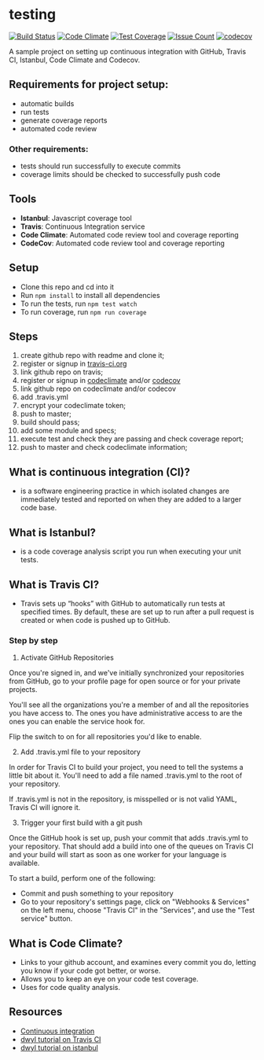 # testing

[![Build Status](https://travis-ci.org/skibinska/testing.svg?branch=master)](https://travis-ci.org/skibinska/testing)
[![Code Climate](https://codeclimate.com/github/skibinska/testing/badges/gpa.svg)](https://codeclimate.com/github/skibinska/testing)
[![Test Coverage](https://codeclimate.com/github/skibinska/testing/badges/coverage.svg)](https://codeclimate.com/github/skibinska/testing/coverage)
[![Issue Count](https://codeclimate.com/github/skibinska/testing/badges/issue_count.svg)](https://codeclimate.com/github/skibinska/testing)
[![codecov](https://codecov.io/gh/skibinska/testing/branch/master/graph/badge.svg)](https://codecov.io/gh/skibinska/testing)


A sample project on setting up continuous integration with GitHub, Travis CI, Istanbul, Code Climate and Codecov.
## Requirements for project setup:

* automatic builds
* run tests
* generate coverage reports
* automated code review

### Other requirements:

* tests should run successfully to execute commits
* coverage limits should be checked to successfully push code

## Tools

* **Istanbul**: Javascript coverage tool
* **Travis**: Continuous Integration service
* **Code Climate**: Automated code review tool and coverage reporting
* **CodeCov**: Automated code review tool and coverage reporting

## Setup

* Clone this repo and cd into it
* Run ```npm install``` to install all dependencies
* To run the tests, run ```npm test watch```
* To run coverage, run ```npm run coverage```

## Steps
1. create github repo with readme and clone it;
2. register or signup in [travis-ci.org](https://travis-ci.org/)
3. link github repo on travis;
4. register or signup in [codeclimate](https://codeclimate.com) and/or [codecov](https://codecov.io)
5. link github repo on codeclimate and/or codecov
6. add .travis.yml
7. encrypt your codeclimate token;
8. push to master;
9. build should pass;
10. add some module and specs;
11. execute test and check they are passing and check coverage report;
12. push to master and check codeclimate information;



## What is continuous integration (CI)?

* is a software engineering practice in which isolated changes are immediately tested and reported on when they are added to a larger code base.


## What is Istanbul?

* is a code coverage analysis script you run when executing your unit tests.

## What is Travis CI?

* Travis sets up “hooks” with GitHub to automatically run tests at specified times.
  By default, these are set up to run after a pull request is created or when code is pushed up to GitHub.

### Step by step

1. Activate GitHub Repositories

Once you're signed in, and we've initially synchronized your repositories from GitHub, go to your profile page for open source or for your private projects.

You'll see all the organizations you're a member of and all the repositories you have access to. The ones you have administrative access to are the ones you can enable the service hook for.

Flip the switch to on for all repositories you'd like to enable.

2. Add .travis.yml file to your repository

In order for Travis CI to build your project, you need to tell the systems a little bit about it. You'll need to add a file named .travis.yml to the root of your repository.

If .travis.yml is not in the repository, is misspelled or is not valid YAML, Travis CI will ignore it.

3. Trigger your first build with a git push

Once the GitHub hook is set up, push your commit that adds .travis.yml to your repository. That should add a build into one of the queues on Travis CI and your build will start as soon as one worker for your language is available.

To start a build, perform one of the following:

* Commit and push something to your repository
* Go to your repository's settings page, click on "Webhooks & Services" on the left menu, choose "Travis CI" in the "Services", and use the "Test service" button.


## What is Code Climate?

* Links to your github account, and examines every commit you do, letting you know if your code got better, or worse.
* Allows you to keep an eye on your code test coverage.
* Uses for code quality analysis.

## Resources
* [Continuous integration](https://www.thoughtworks.com/continuous-integration)
* [dwyl tutorial on Travis CI](https://github.com/dwyl/learn-travis)
* [dwyl tutorial on istanbul](https://github.com/dwyl/learn-istanbul)
